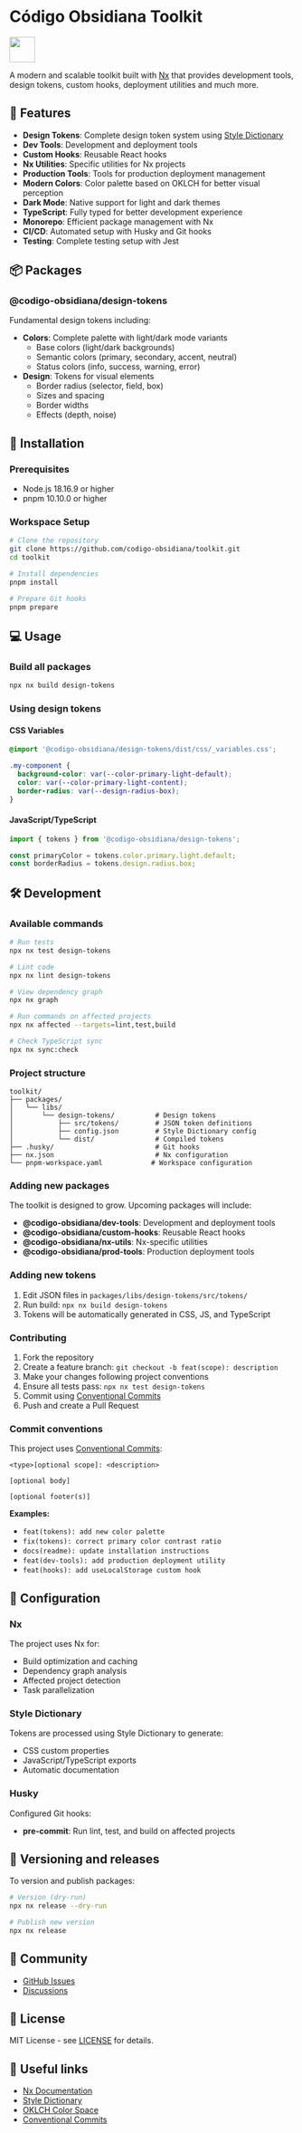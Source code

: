 # Código Obsidiana Toolkit

<a alt="Nx logo" href="https://nx.dev" target="_blank" rel="noreferrer"><img src="https://raw.githubusercontent.com/nrwl/nx/master/images/nx-logo.png" width="45"></a>

A modern and scalable toolkit built with [Nx](https://nx.dev) that provides development tools, design tokens, custom hooks, deployment utilities and much more.

## 🎯 Features

- **Design Tokens**: Complete design token system using [Style Dictionary](https://amzn.github.io/style-dictionary/)
- **Dev Tools**: Development and deployment tools
- **Custom Hooks**: Reusable React hooks
- **Nx Utilities**: Specific utilities for Nx projects
- **Production Tools**: Tools for production deployment management
- **Modern Colors**: Color palette based on OKLCH for better visual perception
- **Dark Mode**: Native support for light and dark themes
- **TypeScript**: Fully typed for better development experience
- **Monorepo**: Efficient package management with Nx
- **CI/CD**: Automated setup with Husky and Git hooks
- **Testing**: Complete testing setup with Jest

## 📦 Packages

### @codigo-obsidiana/design-tokens

Fundamental design tokens including:

- **Colors**: Complete palette with light/dark mode variants
  - Base colors (light/dark backgrounds)
  - Semantic colors (primary, secondary, accent, neutral)
  - Status colors (info, success, warning, error)
- **Design**: Tokens for visual elements
  - Border radius (selector, field, box)
  - Sizes and spacing  
  - Border widths
  - Effects (depth, noise)

## 🚀 Installation

### Prerequisites

- Node.js 18.16.9 or higher
- pnpm 10.10.0 or higher

### Workspace Setup

```bash
# Clone the repository
git clone https://github.com/codigo-obsidiana/toolkit.git
cd toolkit

# Install dependencies
pnpm install

# Prepare Git hooks
pnpm prepare
```

## 💻 Usage

### Build all packages

```bash
npx nx build design-tokens
```

### Using design tokens

#### CSS Variables

```css
@import '@codigo-obsidiana/design-tokens/dist/css/_variables.css';

.my-component {
  background-color: var(--color-primary-light-default);
  color: var(--color-primary-light-content);
  border-radius: var(--design-radius-box);
}
```

#### JavaScript/TypeScript

```typescript
import { tokens } from '@codigo-obsidiana/design-tokens';

const primaryColor = tokens.color.primary.light.default;
const borderRadius = tokens.design.radius.box;
```

## 🛠️ Development

### Available commands

```bash
# Run tests
npx nx test design-tokens

# Lint code
npx nx lint design-tokens

# View dependency graph
npx nx graph

# Run commands on affected projects
npx nx affected --targets=lint,test,build

# Check TypeScript sync
npx nx sync:check
```

### Project structure

```
toolkit/
├── packages/
│   └── libs/
│       └── design-tokens/          # Design tokens
│           ├── src/tokens/         # JSON token definitions
│           ├── config.json         # Style Dictionary config
│           └── dist/               # Compiled tokens
├── .husky/                         # Git hooks
├── nx.json                         # Nx configuration
└── pnpm-workspace.yaml            # Workspace configuration
```

### Adding new packages

The toolkit is designed to grow. Upcoming packages will include:
- **@codigo-obsidiana/dev-tools**: Development and deployment tools
- **@codigo-obsidiana/custom-hooks**: Reusable React hooks
- **@codigo-obsidiana/nx-utils**: Nx-specific utilities
- **@codigo-obsidiana/prod-tools**: Production deployment tools

### Adding new tokens

1. Edit JSON files in `packages/libs/design-tokens/src/tokens/`
2. Run build: `npx nx build design-tokens`
3. Tokens will be automatically generated in CSS, JS, and TypeScript

### Contributing

1. Fork the repository
2. Create a feature branch: `git checkout -b feat(scope): description`
3. Make your changes following project conventions
4. Ensure all tests pass: `npx nx test design-tokens`
5. Commit using [Conventional Commits](https://www.conventionalcommits.org/)
6. Push and create a Pull Request

### Commit conventions

This project uses [Conventional Commits](https://www.conventionalcommits.org/):

```
<type>[optional scope]: <description>

[optional body]

[optional footer(s)]
```

**Examples:**
- `feat(tokens): add new color palette`
- `fix(tokens): correct primary color contrast ratio`
- `docs(readme): update installation instructions`
- `feat(dev-tools): add production deployment utility`
- `feat(hooks): add useLocalStorage custom hook`

## 🔧 Configuration

### Nx

The project uses Nx for:
- Build optimization and caching
- Dependency graph analysis
- Affected project detection
- Task parallelization

### Style Dictionary

Tokens are processed using Style Dictionary to generate:
- CSS custom properties
- JavaScript/TypeScript exports
- Automatic documentation

### Husky

Configured Git hooks:
- **pre-commit**: Run lint, test, and build on affected projects

## 📝 Versioning and releases

To version and publish packages:

```bash
# Version (dry-run)
npx nx release --dry-run

# Publish new version
npx nx release
```

## 🤝 Community

- [GitHub Issues](https://github.com/codigo-obsidiana/toolkit/issues)
- [Discussions](https://github.com/codigo-obsidiana/toolkit/discussions)

## 📄 License

MIT License - see [LICENSE](LICENSE) for details.

## 🔗 Useful links

- [Nx Documentation](https://nx.dev)
- [Style Dictionary](https://amzn.github.io/style-dictionary/)
- [OKLCH Color Space](https://oklch.com/)
- [Conventional Commits](https://www.conventionalcommits.org/)
